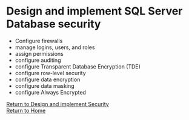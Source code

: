 # Design and implement SQL Server Database security

- Configure firewalls
- manage logins, users, and roles
- assign permissions 
- configure auditing
-  configure Transparent Database Encryption (TDE)
- configure row-level security
- configure data encryption
- configure data masking
- configure Always Encrypted  

[Return to Design and implement Security](readme.md)  
[Return to Home](./readme.md)

